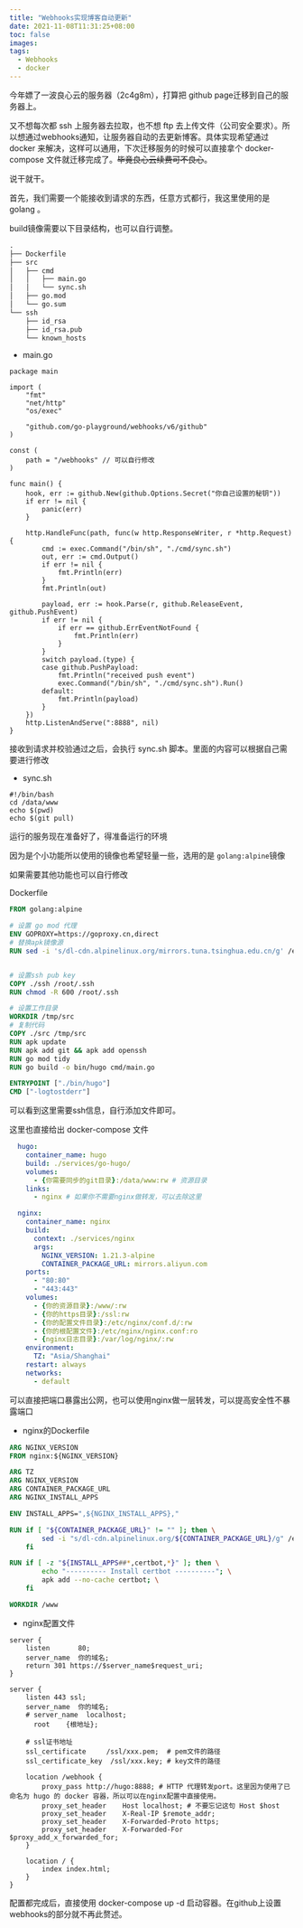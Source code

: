 ```yaml
---
title: "Webhooks实现博客自动更新"
date: 2021-11-08T11:31:25+08:00
toc: false
images:
tags: 
  - Webhooks
  - docker
---
```




今年嫖了一波良心云的服务器（2c4g8m），打算把 github page迁移到自己的服务器上。

又不想每次都 ssh 上服务器去拉取，也不想 ftp 去上传文件（公司安全要求）。所以想通过webhooks通知，让服务器自动的去更新博客。具体实现希望通过 docker 来解决，这样可以通用，下次迁移服务的时候可以直接拿个 docker-compose 文件就迁移完成了。~~毕竟良心云续费可不良心~~。

说干就干。

首先，我们需要一个能接收到请求的东西，任意方式都行，我这里使用的是 golang 。

build镜像需要以下目录结构，也可以自行调整。

```tex
.
├── Dockerfile
├── src
│   ├── cmd
│   │   ├── main.go
│   │   └── sync.sh
│   ├── go.mod
│   └── go.sum
└── ssh
    ├── id_rsa
    ├── id_rsa.pub
    └── known_hosts
```

* main.go

```golang
package main

import (
	"fmt"
	"net/http"
	"os/exec"

	"github.com/go-playground/webhooks/v6/github"
)

const (
	path = "/webhooks" // 可以自行修改
)

func main() {
	hook, err := github.New(github.Options.Secret("你自己设置的秘钥"))
	if err != nil {
		panic(err)
	}

	http.HandleFunc(path, func(w http.ResponseWriter, r *http.Request) {
		cmd := exec.Command("/bin/sh", "./cmd/sync.sh")
		out, err := cmd.Output()
		if err != nil {
			fmt.Println(err)
		}
		fmt.Println(out)

		payload, err := hook.Parse(r, github.ReleaseEvent, github.PushEvent)
		if err != nil {
			if err == github.ErrEventNotFound {
				fmt.Println(err)
			}
		}
		switch payload.(type) {
		case github.PushPayload:
			fmt.Println("received push event")
			exec.Command("/bin/sh", "./cmd/sync.sh").Run()
		default:
			fmt.Println(payload)
		}
	})
	http.ListenAndServe(":8888", nil)
}

```

接收到请求并校验通过之后，会执行 sync.sh 脚本。里面的内容可以根据自己需要进行修改

* sync.sh

```shell
#!/bin/bash
cd /data/www
echo $(pwd)
echo $(git pull)
```

运行的服务现在准备好了，得准备运行的环境

因为是个小功能所以使用的镜像也希望轻量一些，选用的是 ```golang:alpine```镜像

如果需要其他功能也可以自行修改

Dockerfile

```dockerfile
FROM golang:alpine

# 设置 go mod 代理
ENV GOPROXY=https://goproxy.cn,direct
# 替换apk镜像源
RUN sed -i 's/dl-cdn.alpinelinux.org/mirrors.tuna.tsinghua.edu.cn/g' /etc/apk/repositories


# 设置ssh pub key
COPY ./ssh /root/.ssh
RUN chmod -R 600 /root/.ssh

# 设置工作目录
WORKDIR /tmp/src
# 复制代码
COPY ./src /tmp/src
RUN apk update
RUN apk add git && apk add openssh
RUN go mod tidy
RUN go build -o bin/hugo cmd/main.go 

ENTRYPOINT ["./bin/hugo"]
CMD ["-logtostderr"]
```

可以看到这里需要ssh信息，自行添加文件即可。

这里也直接给出 docker-compose 文件

```yaml
  hugo:
    container_name: hugo
    build: ./services/go-hugo/
    volumes:
      - {你需要同步的git目录}:/data/www:rw # 资源目录
    links: 
      - nginx # 如果你不需要nginx做转发，可以去除这里

  nginx:
    container_name: nginx
    build:
      context: ./services/nginx
      args:
        NGINX_VERSION: 1.21.3-alpine
        CONTAINER_PACKAGE_URL: mirrors.aliyun.com
    ports:
      - "80:80"
      - "443:443"
    volumes:
      - {你的资源目录}:/www/:rw
      - {你的https目录}:/ssl:rw
      - {你的配置文件目录}:/etc/nginx/conf.d/:rw
      - {你的根配置文件}:/etc/nginx/nginx.conf:ro
      - {nginx日志目录}:/var/log/nginx/:rw
    environment:
      TZ: "Asia/Shanghai"
    restart: always
    networks:
      - default


```

可以直接把端口暴露出公网，也可以使用nginx做一层转发，可以提高安全性不暴露端口

* nginx的Dockerfile

```dockerfile
ARG NGINX_VERSION
FROM nginx:${NGINX_VERSION}

ARG TZ
ARG NGINX_VERSION
ARG CONTAINER_PACKAGE_URL
ARG NGINX_INSTALL_APPS

ENV INSTALL_APPS=",${NGINX_INSTALL_APPS},"

RUN if [ "${CONTAINER_PACKAGE_URL}" != "" ]; then \
        sed -i "s/dl-cdn.alpinelinux.org/${CONTAINER_PACKAGE_URL}/g" /etc/apk/repositories; \
    fi

RUN if [ -z "${INSTALL_APPS##*,certbot,*}" ]; then \
        echo "---------- Install certbot ----------"; \
        apk add --no-cache certbot; \
    fi

WORKDIR /www

```

* nginx配置文件

```nginx
server {
    listen       80;
    server_name  你的域名;
    return 301 https://$server_name$request_uri;
}

server {
    listen 443 ssl;
    server_name  你的域名;
    # server_name  localhost;
	  root    {根地址};

    # ssl证书地址
    ssl_certificate     /ssl/xxx.pem;  # pem文件的路径
    ssl_certificate_key  /ssl/xxx.key; # key文件的路径

    location /webhook {
        proxy_pass http://hugo:8888; # HTTP 代理转发port。这里因为使用了已命名为 hugo 的 docker 容器，所以可以在nginx配置中直接使用。
        proxy_set_header    Host localhost; # 不要忘记这句 Host $host
        proxy_set_header    X-Real-IP $remote_addr;
        proxy_set_header    X-Forwarded-Proto https;
        proxy_set_header    X-Forwarded-For $proxy_add_x_forwarded_for;
    }

    location / {
        index index.html;
    }
}
```

配置都完成后，直接使用 docker-compose up -d 启动容器。在github上设置webhooks的部分就不再此赘述。